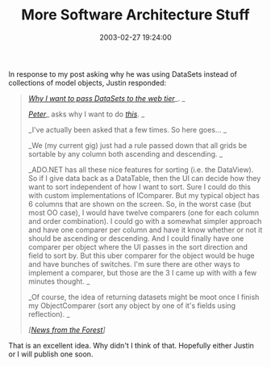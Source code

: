 ﻿---
layout: post
title: "More Software Architecture Stuff"
comments: false
date: 2003-02-27 19:24:00
updated: 2004-05-05 14:15:00
categories:
 - Technology
subtext-id: 88ddc7e7-7beb-46e7-bd57-a080a9560acc
alias: /blog/More-Software-Architecture-Stuff.aspx
---


In response to my post asking why he was using DataSets instead of collections of model objects, Justin responded:

> [_Why I want to pass DataSets to the web tier_](http://pinetree-tech.com/weblog/archives/2003/02/27.shtml#why_i_want_to_pass_datasets_to_the_web_tier)_. _
> 
> [_Peter_](http://www.peterprovost.org/2003/02/24.html#a37)_ asks why I want to do _[_this_](http://pinetree-tech.com/weblog/archives/2003/02/23.shtml#000218)_. _
> 
> _I've actually been asked that a few times. So here goes... _
> 
> _We (my current gig) just had a rule passed down that all grids be sortable by any column both ascending and descending. _
> 
> _ADO.NET has all these nice features for sorting (i.e. the DataView). So if I give data back as a DataTable, then the UI can decide how they want to sort independent of how I want to sort. Sure I could do this with custom implementations of IComparer. But my typical object has 6 columns that are shown on the screen. So, in the worst case (but most OO case), I would have twelve comparers (one for each column and order combination). I could go with a somewhat simpler approach and have one comparer per column and have it know whether or not it should be ascending or descending. And I could finally have one comparer per object where the UI passes in the sort direction and field to sort by. But this uber comparer for the object would be huge and have bunches of switches. I'm sure there are other ways to implement a comparer, but those are the 3 I came up with with a few minutes thought. _
> 
> _Of course, the idea of returning datasets might be moot once I finish my ObjectComparer (sort any object by one of it's fields using reflection). _
> 
> _[_[_News from the Forest_](http://pinetree-tech.com/weblog/)_]_

That is an excellent idea. Why didn't I think of that. Hopefully either Justin or I will publish one soon.

